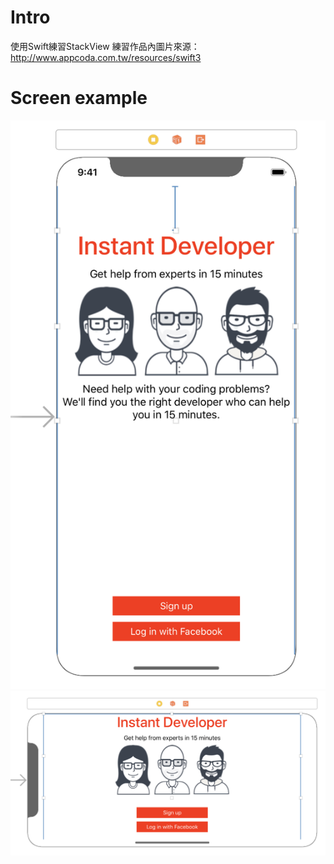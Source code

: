 # Intro
使用Swift練習StackView
練習作品內圖片來源：http://www.appcoda.com.tw/resources/swift3
# Screen example
![image](https://github.com/Samuelchi861008/iOSApp-StackViewPractice/blob/master/Stack%20View/Screen.png)
![image](https://github.com/Samuelchi861008/iOSApp-StackViewPractice/blob/master/Stack%20View/Screen_2.png)
